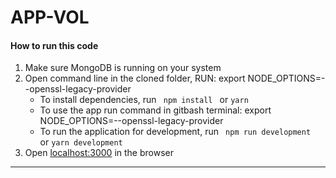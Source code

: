 # APP-VOL

####  How to run this code
1. Make sure MongoDB is running on your system
2. Open command line in the cloned folder,
    RUN: export NODE_OPTIONS=--openssl-legacy-provider
   - To install dependencies, run ```  npm install  ``` or ``` yarn ```
   - To use the app run command in gitbash terminal: export NODE_OPTIONS=--openssl-legacy-provider
   - To run the application for development, run ```  npm run development  ``` or ``` yarn development ```
3. Open [localhost:3000](http://localhost:3000/) in the browser
----
